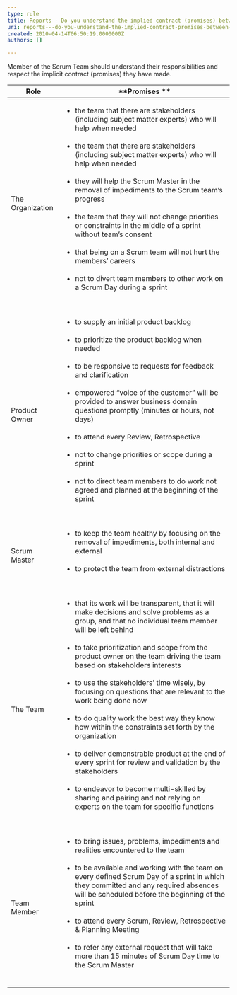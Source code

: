 ```yaml
---
type: rule
title: Reports - Do you understand the implied contract (promises) between Members of the Scrum Team?
uri: reports---do-you-understand-the-implied-contract-promises-between-members-of-the-scrum-team
created: 2010-04-14T06:50:19.0000000Z
authors: []

---
```



Member of the Scrum Team should understand their responsibilities and respect the implicit contract (promises) they have made.


| **Role** | **Promises ** |
| --- | --- |
| The Organization | <ul>                <li>the team that there are stakeholders (including subject matter experts) who will help when needed </li><br>                <li>the team that there are stakeholders (including subject matter experts) who will help when needed </li><br>                <li>they will help the Scrum Master in the removal of impediments to the Scrum team’s progress </li><br>                <li>the team that they will not change priorities or constraints in the middle of a sprint without team’s consent </li><br>                <li>that being on a Scrum team will not hurt the members’ careers </li><br>                <li>not to divert team members to other work on a Scrum Day during a sprint </li><br>            </ul> |
| Product Owner​ | <ul>                <li>to supply an initial product backlog </li><br>                <li>to prioritize the product backlog when needed </li><br>                <li>to be responsive to requests for feedback and clarification </li><br>                <li>empowered “voice of the customer” will be provided to answer business domain questions promptly (minutes or hours, not days) </li><br>                <li>to attend every Review, Retrospective </li><br>                <li>not to change priorities or scope during a sprint </li><br>                <li>not to direct team members to do work not agreed and planned at the beginning of the sprint </li><br>            </ul> |
| Scrum Master | <ul>                <li>to keep the team healthy by focusing on the removal of impediments, both internal and external </li><br>                <li>to protect the team from external distractions </li><br>            </ul> |
| The Team | <ul>                <li>that its work will be transparent, that it will make decisions and solve problems as a group, and that no individual team member will be left behind </li><br>                <li>to take prioritization and scope from the product owner on the team driving the team based on stakeholders interests </li><br>                <li>to use the stakeholders’ time wisely, by focusing on questions that are relevant to the work being done now </li><br>                <li>to do quality work the best way they know how within the constraints set forth by the organization </li><br>                <li>to deliver demonstrable product at the end of every sprint for review and validation by the stakeholders </li><br>                <li>to endeavor to become multi-skilled by sharing and pairing and not relying on experts on the team for specific functions </li><br>            </ul> |
| Team Member | <ul>                <li>to bring issues, problems, impediments​ and realities encountered to the team </li><br>                <li>to be available and working with the team on every defined Scrum Day of a sprint in which they committed and any required absences will be scheduled before the beginning of the sprint </li><br>                <li>to attend every Scrum, Review, Retrospective &amp; Planning Meeting </li><br>                <li>to refer any external request that will take more than 15 minutes of Scrum Day time to the Scrum Master </li><br>            </ul> |



